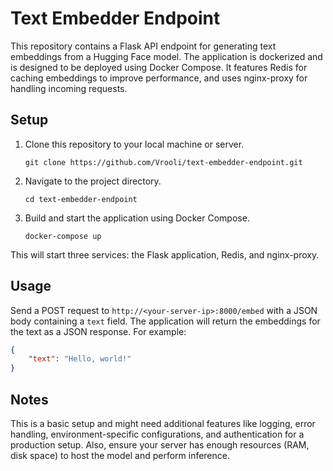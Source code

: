 # Text Embedder Endpoint

This repository contains a Flask API endpoint for generating text embeddings from a Hugging Face model. The application is dockerized and is designed to be deployed using Docker Compose. It features Redis for caching embeddings to improve performance, and uses nginx-proxy for handling incoming requests.

## Setup

1. Clone this repository to your local machine or server.

   ```
   git clone https://github.com/Vrooli/text-embedder-endpoint.git
   ```

2. Navigate to the project directory.

   ```
   cd text-embedder-endpoint
   ```

3. Build and start the application using Docker Compose.

   ```
   docker-compose up
   ```

This will start three services: the Flask application, Redis, and nginx-proxy. 

## Usage

Send a POST request to `http://<your-server-ip>:8000/embed` with a JSON body containing a `text` field. The application will return the embeddings for the text as a JSON response. For example:

```json
{
    "text": "Hello, world!"
}
```

## Notes

This is a basic setup and might need additional features like logging, error handling, environment-specific configurations, and authentication for a production setup. Also, ensure your server has enough resources (RAM, disk space) to host the model and perform inference.
